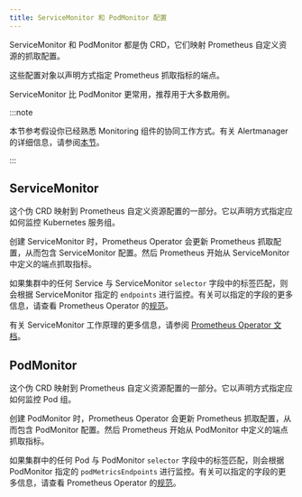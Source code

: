 ```yaml
---
title: ServiceMonitor 和 PodMonitor 配置
---
```


ServiceMonitor 和 PodMonitor 都是伪 CRD，它们映射 Prometheus 自定义资源的抓取配置。

这些配置对象以声明方式指定 Prometheus 抓取指标的端点。

ServiceMonitor 比 PodMonitor 更常用，推荐用于大多数用例。

:::note

本节参考假设你已经熟悉 Monitoring 组件的协同工作方式。有关 Alertmanager 的详细信息，请参阅[本节](../../integrations-in-rancher/monitoring-and-alerting/how-monitoring-works.md)。

:::

## ServiceMonitor

这个伪 CRD 映射到 Prometheus 自定义资源配置的一部分。它以声明方式指定应如何监控 Kubernetes 服务组。

创建 ServiceMonitor 时，Prometheus Operator 会更新 Prometheus 抓取配置，从而包含 ServiceMonitor 配置。然后 Prometheus 开始从 ServiceMonitor 中定义的端点抓取指标。

如果集群中的任何 Service 与 ServiceMonitor `selector` 字段中的标签匹配，则会根据 ServiceMonitor 指定的 `endpoints` 进行监控。有关可以指定的字段的更多信息，请查看 Prometheus Operator 的[规范](https://github.com/prometheus-operator/prometheus-operator/blob/main/Documentation/api-reference/api.md#servicemonitor)。

有关 ServiceMonitor 工作原理的更多信息，请参阅 [Prometheus Operator 文档](https://github.com/prometheus-operator/prometheus-operator/blob/master/Documentation/user-guides/running-exporters.md)。

## PodMonitor

这个伪 CRD 映射到 Prometheus 自定义资源配置的一部分。它以声明方式指定应如何监控 Pod 组。

创建 PodMonitor 时，Prometheus Operator 会更新 Prometheus 抓取配置，从而包含 PodMonitor 配置。然后 Prometheus 开始从 PodMonitor 中定义的端点抓取指标。

如果集群中的任何 Pod 与 PodMonitor `selector` 字段中的标签匹配，则会根据 PodMonitor 指定的 `podMetricsEndpoints` 进行监控。有关可以指定的字段的更多信息，请查看 Prometheus Operator 的[规范](https://github.com/prometheus-operator/prometheus-operator/blob/main/Documentation/api-reference/api.md#podmonitor)。
